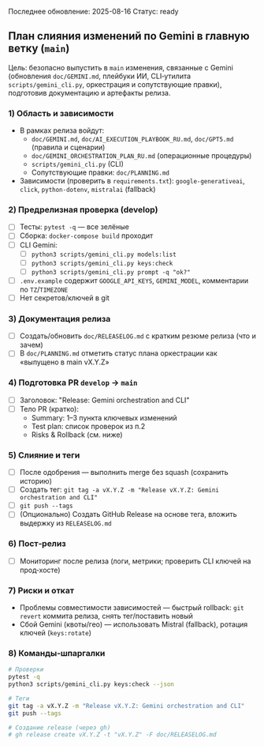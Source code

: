 Последнее обновление: 2025-08-16
Статус: ready

## План слияния изменений по Gemini в главную ветку (`main`)

Цель: безопасно выпустить в `main` изменения, связанные с Gemini (обновления `doc/GEMINI.md`, плейбуки ИИ, CLI‑утилита `scripts/gemini_cli.py`, оркестрация и сопутствующие правки), подготовив документацию и артефакты релиза.

### 1) Область и зависимости
- В рамках релиза войдут:
  - `doc/GEMINI.md`, `doc/AI_EXECUTION_PLAYBOOK_RU.md`, `doc/GPT5.md` (правила и сценарии)
  - `doc/GEMINI_ORCHESTRATION_PLAN_RU.md` (операционные процедуры)
  - `scripts/gemini_cli.py` (CLI)
  - Сопутствующие правки: `doc/PLANNING.md`
- Зависимости (проверить в `requirements.txt`): `google-generativeai`, `click`, `python-dotenv`, `mistralai` (fallback)

### 2) Предрелизная проверка (develop)
- [ ] Тесты: `pytest -q` — все зелёные
- [ ] Сборка: `docker-compose build` проходит
- [ ] CLI Gemini:
  - [ ] `python3 scripts/gemini_cli.py models:list`
  - [ ] `python3 scripts/gemini_cli.py keys:check`
  - [ ] `python3 scripts/gemini_cli.py prompt -q "ok?"`
- [ ] `.env.example` содержит `GOOGLE_API_KEYS`, `GEMINI_MODEL`, комментарии по `TZ`/`TIMEZONE`
- [ ] Нет секретов/ключей в git

### 3) Документация релиза
- [ ] Создать/обновить `doc/RELEASELOG.md` с кратким резюме релиза (что и зачем)
- [ ] В `doc/PLANNING.md` отметить статус плана оркестрации как «выпущено в main vX.Y.Z»

### 4) Подготовка PR `develop` → `main`
- [ ] Заголовок: "Release: Gemini orchestration and CLI"
- [ ] Тело PR (кратко):
  - Summary: 1–3 пункта ключевых изменений
  - Test plan: список проверок из п.2
  - Risks & Rollback (см. ниже)

### 5) Слияние и теги
- [ ] После одобрения — выполнить merge без squash (сохранить историю)
- [ ] Создать тег: `git tag -a vX.Y.Z -m "Release vX.Y.Z: Gemini orchestration and CLI"`
- [ ] `git push --tags`
- [ ] (Опционально) Создать GitHub Release на основе тега, вложить выдержку из `RELEASELOG.md`

### 6) Пост‑релиз
- [ ] Мониторинг после релиза (логи, метрики; проверить CLI ключей на прод‑хосте)

### 7) Риски и откат
- Проблемы совместимости зависимостей — быстрый rollback: `git revert` коммита релиза, снять тег/поставить новый
- Сбой Gemini (квоты/гео) — использовать Mistral (fallback), ротация ключей (`keys:rotate`)

### 8) Команды‑шпаргалки
```bash
# Проверки
pytest -q
python3 scripts/gemini_cli.py keys:check --json

# Теги
git tag -a vX.Y.Z -m "Release vX.Y.Z: Gemini orchestration and CLI"
git push --tags

# Создание release (через gh)
# gh release create vX.Y.Z -t "vX.Y.Z" -F doc/RELEASELOG.md
```
